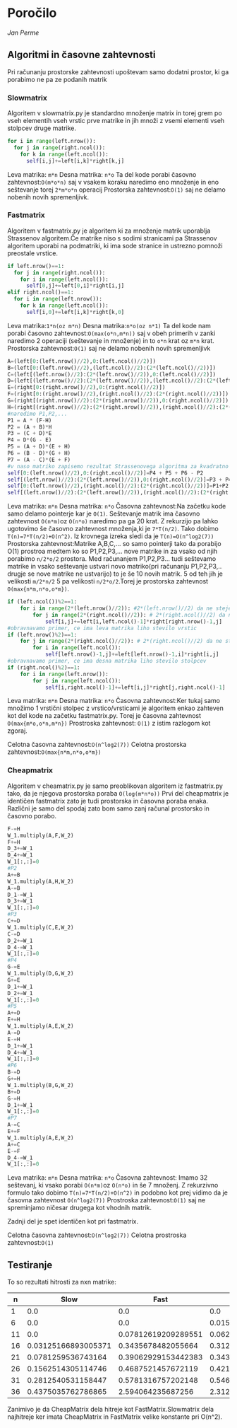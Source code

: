 # Poročilo

*Jan Perme*

## Algoritmi in časovne zahtevnosti
Pri računanju prostorske zahtevnosti upoštevam samo dodatni prostor, ki ga porabimo ne pa ze podanih matrik
### Slowmatrix
Algoritem v slowmatrix.py je standardno množenje matrix in torej grem po vseh elementih vseh vrstic prve matrike in jih množi z vsemi elementi vseh stolpcev druge matrike.
```python
for i in range(left.nrow()):
  for j in range(right.ncol()):
    for k in range(left.ncol()):
      self[i,j]+=left[i,k]*right[k,j]
```
Leva matrika: `m*n`
Desna matrika: `n*o`
Ta del kode porabi časovno zahtevnost:`O(m*o*n)` saj v vsakem koraku naredimo eno množenje in eno seštevanje torej `2*m*o*n` operacij
Prostorska zahtevnost:`O(1)` saj ne delamo nobenih novih spremenljivk.
### Fastmatrix
Algoritem v fastmatrix.py je algoritem ki za množenje matrik uporablja Strassenov algoritem.Če matrike niso s sodimi stranicami pa Strassenov algoritem uporabi na podmatriki, ki ima sode stranice in ustrezno pomnoži preostale vrstice.
```python
if left.nrow()==1:
  for j in range(right.ncol()):
    for i in range(left.ncol()):
      self[0,j]+=left[0,i]*right[i,j]
elif right.ncol()==1:
  for i in range(left.nrow()):
    for k in range(left.ncol()):
      self[i,0]+=left[i,k]*right[k,0]
```
Leva matrika:`1*n(oz m*n)`
Desna matrika:`n*o(oz n*1)`
Ta del kode nam porabi časovno zahtevnost:`O(max(o*n,m*n))` saj v obeh primerih v zanki naredimo 2 operaciji (seštevanje in množenje) in to `o*n` krat oz `m*n` krat.
Prostorska zahtevnost:`O(1)` saj ne delamo nobenih novih spremenljivk
```python
A=(left[0:(left.nrow()//2),0:(left.ncol()//2)])
B=(left[0:(left.nrow()//2),(left.ncol()//2):(2*(left.ncol()//2))])
C=(left[(left.nrow()//2):(2*(left.nrow()//2)),0:(left.ncol()//2)])
D=(left[(left.nrow()//2):(2*(left.nrow()//2)),(left.ncol()//2):(2*(left.ncol()//2))])
E=(right[0:(right.nrow()//2),0:(right.ncol()//2)])
F=(right[0:(right.nrow()//2),(right.ncol()//2):(2*(right.ncol()//2))])
G=(right[(right.nrow()//2):(2*(right.nrow()//2)),0:(right.ncol()//2)])
H=(right[(right.nrow()//2):(2*(right.nrow()//2)),(right.ncol()//2):(2*(right.ncol()//2))])
#naredimo P1,P2,...
P1 = A * (F-H)
P2 = (A + B)*H
P3 = (C + D)*E
P4 = D*(G - E)
P5 = (A + D)*(E + H)
P6 = (B - D)*(G + H)
P7 = (A - C)*(E + F)
#v naso matriko zapisemo rezultat Strassenovega algoritma za kvadratno matriko. Ce je katera od zacetnih matrik lihih dimenzij ima nasa matrika se prazen stolpec in/ali vrstico
self[0:(left.nrow()//2),0:(right.ncol()//2)]=P4 + P5 + P6 - P2
self[(left.nrow()//2):(2*(left.nrow()//2)),0:(right.ncol()//2)]=P3 + P4
self[0:(left.nrow()//2),(right.ncol()//2):(2*(right.ncol()//2))]=P1+P2
self[(left.nrow()//2):(2*(left.nrow()//2)),(right.ncol()//2):(2*(right.ncol()//2))]=P1 + P5 - P3 - P7
```
Leva matrika: `m*n`
Desna matrika: `n*o`
Časovna zahtevnost:Na začetku kode samo delamo pointerje kar je `O(1)`. Seštevanje matrik ima časovno zahtevnost `O(n*m)`oz `O(n*o)` naredimo pa ga 20 krat. Z rekurzijo pa lahko ugotovimo še časovno zahtevnost množenja,ki je `7*T(n/2)`. Tako dobimo `T(n)=7*T(n/2)+O(n^2)`. Iz krovnega izreka sledi da je `T(n)=O(n^log2(7))`
Prostorska zahtevnost:Matrike A,B,C,... so samo pointerji tako da porabijo O(1) prostroa medtem ko so P1,P2,P3,... nove matrike in za vsako od njih porabimo `n/2*o/2` prostora. Med računanjem P1,P2,P3... tudi seštevamo matrike in vsako seštevanje ustvari novo matriko(pri računanju P1,P2,P3,.. drugje se nove matrike ne ustvarijo) to je še 10 novih matrik. 5 od teh jih je velikosti `m/2*n/2` 5 pa velikosti `n/2*o/2`.Torej je prostorska zahtevnost `O(max{n*m,n*o,o*m})`.
```python
if (left.ncol())%2==1:
    for i in range(2*(left.nrow()//2)): #2*(left.nrow()//2) da ne stejemo tistega zadnjega elementa na mestu(n,n) leve matrike 2-krat ce velja tudi (left.nrow()%2)==1:
        for j in range(2*(right.ncol()//2)): # 2*(right.ncol()//2) da ne stejemo zadnjega stolpca desne matrike 2-krat ce velja tudi (right.ncol()%2)==1
            self[i,j]+=left[i,left.ncol()-1]*right[right.nrow()-1,j]
#obravnavamo primer, ce ima leva matrika liho stevilo vrstic
if (left.nrow()%2)==1:
    for j in range(2*(right.ncol()//2)): # 2*(right.ncol()//2) da ne stejemo zadnjega stolpca desne matrike 2-krat ce velja tudi (right.ncol()%2)==1
        for i in range(left.ncol()):
            self[left.nrow()-1,j]+=left[left.nrow()-1,i]*right[i,j]
#obravnavamo primer, ce ima desna matrika liho stevilo stolpcev
if (right.ncol()%2)==1:
    for i in range(left.nrow()):
        for j in range(left.ncol()):
            self[i,right.ncol()-1]+=left[i,j]*right[j,right.ncol()-1]
```
Leva matrika: `m*n`
Desna matrika: `n*o`
Časovna zahtevnost:Ker tukaj samo množimo 1 vrstični stolpec z vrstico/vrsticami je algoritem enkao zahteven kot del kode na začetku fastmatrix.py. Torej je časovna zahtevnost `O(max{m*o,o*n,m*n})`
Prostroska zahtevnost: `O(1)` z istim razlogom kot zgoraj.

Celotna časovna zahtevnost:`O(n^log2(7))`
Celotna prostorska zahtevnost:`O(max{n*m,n*o,o*m})`
### Cheapmatrix
Algoritem v cheamatrix.py je samo preoblikovan algoritem iz fastmatrix.py tako, da je njegova prostorska poraba `O(log(m*n*o))`
Prvi del cheapmatrix je identičen fastmatrix zato je tudi prostorska in časovna poraba enaka. Različni je samo del spodaj zato bom samo zanj računal prostorsko in časovno porabo.
```python
F-=H
W_1.multiply(A,F,W_2)
F+=H
D_3+=W_1
D_4+=W_1
W_1[:,:]=0
#P2
A+=B
W_1.multiply(A,H,W_2)
A-=B
D_1-=W_1
D_3+=W_1
W_1[:,:]=0
#P3
C+=D
W_1.multiply(C,E,W_2)
C-=D
D_2+=W_1
D_4-=W_1
W_1[:,:]=0
#P4
G-=E
W_1.multiply(D,G,W_2)
G+=E
D_1+=W_1
D_2+=W_1
W_1[:,:]=0
#P5
A+=D
E+=H
W_1.multiply(A,E,W_2)
A-=D
E-=H
D_1+=W_1
D_4+=W_1
W_1[:,:]=0
#P6
B-=D
G+=H
W_1.multiply(B,G,W_2)
B+=D
G-=H
D_1+=W_1
W_1[:,:]=0
#P7
A-=C
E+=F
W_1.multiply(A,E,W_2)
A+=C
E-=F
D_4-=W_1
W_1[:,:]=0
```
Leva matrika: `m*n`
Desna matrika: `n*o`
Časovna zahtevnost: Imamo 32 seštevanj, ki vsako porabi `O(n*m)`oz `O(n*o)` in še 7 množenj. Z rekurzivno formulo tako dobimo `T(n)=7*T(n/2)+O(n^2)` in podobno kot prej vidimo da je časovna zahtevnost `O(n^log2(7))`
Prostroska zahtevnost:`O(1)` saj ne spreminjamo ničesar drugega kot vhodnih matrik.

Zadnji del je spet identičen kot pri fastmatrix.

Celotna časovna zahtevnost:`O(n^log2(7))`
Celotna prostroska zahtevnost:`O(1)`

## Testiranje
To so rezultati hitrosti za nxn matrike:

| n | Slow | Fast | Cheap |
|---|------|------|-------|
| 1 | 0.0 | 0.0 | 0.0|
| 6 | 0.0 | 0.0 | 0.015624284744262695|
| 11 | 0.0 | 0.07812619209289551 | 0.06249833106994629|
| 16 | 0.03125166893005371 | 0.3435678482055664 | 0.3125007152557373|
| 21 | 0.0781259536743164 | 0.39062929153442383 | 0.34375452995300293|
| 26 | 0.1562514305114746 | 0.4687521457672119 | 0.4218790531158447|
| 31 | 0.2812540531158447 | 0.5781316757202148 | 0.5468780994415283|
| 36 | 0.4375035762786865 | 2.594064235687256 | 2.312520980834961|
Zanimivo je da CheapMatrix dela hitreje kot FastMatrix.Slowmatrix dela najhitreje ker imata CheapMatrix in FastMatrix velike konstante pri O(n^2).